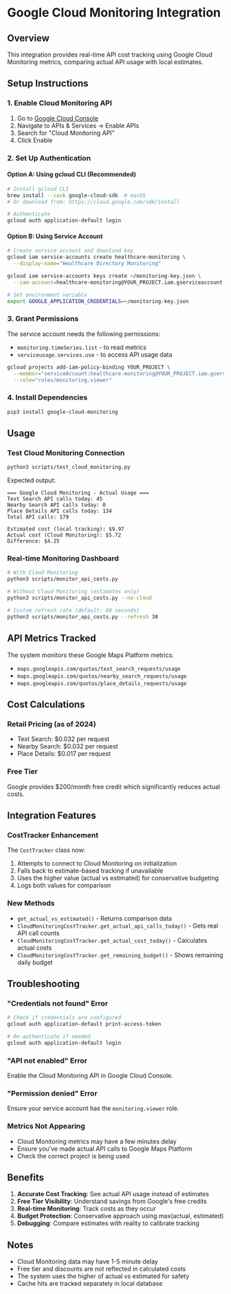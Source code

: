 # Google Cloud Monitoring Integration

## Overview
This integration provides real-time API cost tracking using Google Cloud Monitoring metrics, comparing actual API usage with local estimates.

## Setup Instructions

### 1. Enable Cloud Monitoring API
1. Go to [Google Cloud Console](https://console.cloud.google.com)
2. Navigate to APIs & Services → Enable APIs
3. Search for "Cloud Monitoring API"
4. Click Enable

### 2. Set Up Authentication

#### Option A: Using gcloud CLI (Recommended)
```bash
# Install gcloud CLI
brew install --cask google-cloud-sdk  # macOS
# Or download from: https://cloud.google.com/sdk/install

# Authenticate
gcloud auth application-default login
```

#### Option B: Using Service Account
```bash
# Create service account and download key
gcloud iam service-accounts create healthcare-monitoring \
  --display-name="Healthcare Directory Monitoring"

gcloud iam service-accounts keys create ~/monitoring-key.json \
  --iam-account=healthcare-monitoring@YOUR_PROJECT.iam.gserviceaccount.com

# Set environment variable
export GOOGLE_APPLICATION_CREDENTIALS=~/monitoring-key.json
```

### 3. Grant Permissions
The service account needs the following permissions:
- `monitoring.timeSeries.list` - to read metrics
- `serviceusage.services.use` - to access API usage data

```bash
gcloud projects add-iam-policy-binding YOUR_PROJECT \
  --member="serviceAccount:healthcare-monitoring@YOUR_PROJECT.iam.gserviceaccount.com" \
  --role="roles/monitoring.viewer"
```

### 4. Install Dependencies
```bash
pip3 install google-cloud-monitoring
```

## Usage

### Test Cloud Monitoring Connection
```bash
python3 scripts/test_cloud_monitoring.py
```

Expected output:
```
=== Google Cloud Monitoring - Actual Usage ===
Text Search API calls today: 45
Nearby Search API calls today: 0  
Place Details API calls today: 134
Total API calls: 179

Estimated cost (local tracking): $9.97
Actual cost (Cloud Monitoring): $5.72
Difference: $4.25
```

### Real-time Monitoring Dashboard
```bash
# With Cloud Monitoring
python3 scripts/monitor_api_costs.py

# Without Cloud Monitoring (estimates only)
python3 scripts/monitor_api_costs.py --no-cloud

# Custom refresh rate (default: 60 seconds)
python3 scripts/monitor_api_costs.py --refresh 30
```

## API Metrics Tracked

The system monitors these Google Maps Platform metrics:
- `maps.googleapis.com/quotas/text_search_requests/usage`
- `maps.googleapis.com/quotas/nearby_search_requests/usage`
- `maps.googleapis.com/quotas/place_details_requests/usage`

## Cost Calculations

### Retail Pricing (as of 2024)
- Text Search: $0.032 per request
- Nearby Search: $0.032 per request
- Place Details: $0.017 per request

### Free Tier
Google provides $200/month free credit which significantly reduces actual costs.

## Integration Features

### CostTracker Enhancement
The `CostTracker` class now:
1. Attempts to connect to Cloud Monitoring on initialization
2. Falls back to estimate-based tracking if unavailable
3. Uses the higher value (actual vs estimated) for conservative budgeting
4. Logs both values for comparison

### New Methods
- `get_actual_vs_estimated()` - Returns comparison data
- `CloudMonitoringCostTracker.get_actual_api_calls_today()` - Gets real API call counts
- `CloudMonitoringCostTracker.get_actual_cost_today()` - Calculates actual costs
- `CloudMonitoringCostTracker.get_remaining_budget()` - Shows remaining daily budget

## Troubleshooting

### "Credentials not found" Error
```bash
# Check if credentials are configured
gcloud auth application-default print-access-token

# Re-authenticate if needed
gcloud auth application-default login
```

### "API not enabled" Error
Enable the Cloud Monitoring API in Google Cloud Console.

### "Permission denied" Error
Ensure your service account has the `monitoring.viewer` role.

### Metrics Not Appearing
- Cloud Monitoring metrics may have a few minutes delay
- Ensure you've made actual API calls to Google Maps Platform
- Check the correct project is being used

## Benefits

1. **Accurate Cost Tracking**: See actual API usage instead of estimates
2. **Free Tier Visibility**: Understand savings from Google's free credits
3. **Real-time Monitoring**: Track costs as they occur
4. **Budget Protection**: Conservative approach using max(actual, estimated)
5. **Debugging**: Compare estimates with reality to calibrate tracking

## Notes

- Cloud Monitoring data may have 1-5 minute delay
- Free tier and discounts are not reflected in calculated costs
- The system uses the higher of actual vs estimated for safety
- Cache hits are tracked separately in local database